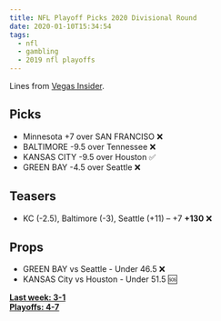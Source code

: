 ```yaml
---
title: NFL Playoff Picks 2020 Divisional Round
date: 2020-01-10T15:34:54
tags:
  - nfl
  - gambling
  - 2019 nfl playoffs
---
```


Lines from [Vegas Insider](http://www.vegasinsider.com/nfl/matchups/matchups.cfm/week/19/season/2019).

## Picks

- Minnesota +7 over SAN FRANCISO ❌
- BALTIMORE -9.5 over Tennessee ❌
- KANSAS CITY -9.5 over Houston ✅
- GREEN BAY -4.5 over Seattle ❌

## Teasers

- KC (-2.5), Baltimore (-3), Seattle (+11) – +7 **+130** ❌

## Props

- GREEN BAY vs Seattle - Under 46.5 ❌
- KANSAS City vs Houston - Under 51.5 🆘

**[Last week: 3-1](/articles/nfl-playoff-picks-2020-wildcard-round)**<br/>
**[Playoffs: 4-7](/tags/2019-nfl-playoffs)**
